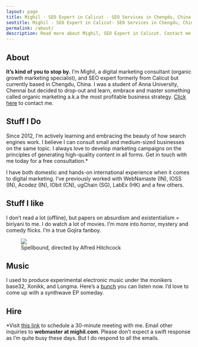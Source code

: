 ```yaml
---
layout: page
title: Mighil - SEO Expert in Calicut - SEO Services in Chengdu, China
seotitle: Mighil - SEO Expert in Calicut- SEO Services in Chengdu, China
permalink: /about/
description: Read more about Mighil, SEO Expert in Calicut. Contact me for SEO services in Chengdu, China. WhatsApp +17027633178 and talk with the SEO expert.
---
```

## About

**It’s kind of you to stop by.** I’m Mighil, a digital marketing consultant (organic growth marketing specialist), and SEO expert formerly from Calicut but currently based in Chengdu, China. I was a student of Anna University, Chennai but decided to drop-out and learn, embrace and master something called organic marketing a.k.a the most profitable business strategy. [Click here][1] to contact me.

## Stuff I Do

Since 2012, I’m actively learning and embracing the beauty of how search engines work. I believe I can consult small and medium-sized businesses on the same topic. I always love to develop marketing campaigns on the principles of generating high-quality content in all forms. Get in touch with me today for a free consultation.*

I have both domestic and hands-on international experience when it comes to digital marketing. I’ve previously worked with WebNamaste (IN), IOSS (IN), Acodez (IN), IObit (CN), ugChain (SG), LabEx (HK) and a few others.

## Stuff I like

I don’t read a lot (offline), but papers on absurdism and existentialism = biriyani to me. I do watch a lot of movies. I’m more into horror, mystery and comedy flicks. I’m a true Gojira fanboy.

<figure style="width: auto">
<img src="https://mighil.com/wp-content/uploads/2018/06/spellbound.jpg">
<figcaption class="wp-caption-text">Spellbound, directed by Alfred Hitchcock</figcaption></figure> 

## Music

I used to produce experimental electronic music under the monikers base32, Xonikk, and Longma. Here’s a <a href="https://xonikk.bandcamp.com/" rel="noopener">bunch</a> you can listen now. I’d love to come up with a synthwave EP someday.

## Hire

*Visit [this link][2] to schedule a 30-minute meeting with me. Email other inquiries to **webmaster at mighil.com**_._ Please don’t expect a swift response as I’m quite busy these days. But I do respond to all the emails.

 [1]: /contact
 [2]: /talk